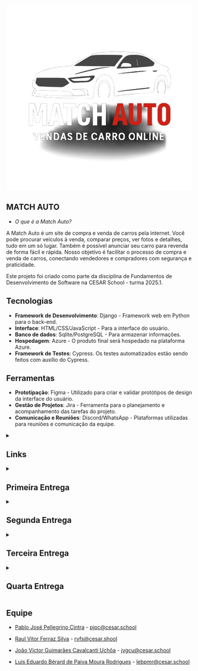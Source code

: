 <p align="center">
  <img src="media/cars/MatchAuto_Logo.png" alt="MatchAuto Logo">
</p>

## MATCH AUTO
- *O que é a Match Auto?*

A Match Auto é um site de compra e venda de carros pela internet. Você pode procurar veículos à venda, comparar preços, ver fotos e detalhes, tudo em um só lugar. Também é possível anunciar seu carro para revenda de forma fácil e rápida. Nosso objetivo é facilitar o processo de compra e venda de carros, conectando vendedores e compradores com segurança e praticidade.

Este projeto foi criado como parte da disciplina de Fundamentos de Desenvolvimento de Software na CESAR School - turma 2025.1.

## Tecnologias

- **Framework de Desenvolvimento**: Django - Framework web em Python para o back-end.
- **Interface**: HTML/CSS/JavaScript - Para a interface do usuário.
- **Banco de dados**: Sqlite/PostgreSQL - Para armazenar informações.
- **Hospedagem**: Azure - O produto final será hospedado na plataforma Azure.
- **Framework de Testes**: Cypress. Os testes automatizados estão sendo feitos com auxílio do Cypress.

## Ferramentas

- **Prototipação**: Figma - Utilizado para criar e validar protótipos de design da interface do usuário.
- **Gestão de Projetos**: Jira - Ferramenta para o planejamento e acompanhamento das tarefas do projeto.
- **Comunicação e Reuniões**: Discord/WhatsApp - Plataformas utilizadas para reuniões e comunicação da equipe.

<details>
<summary><h2>Links</h2></summary>

- [Jira](https://gymstatsfds.atlassian.net/jira/software/projects/MA/summary)

- [Figma](https://www.figma.com/design/Y6RKVYPMQy3K7fgCNdj4Ew/Match-Auto-3%C2%B0-entrega?node-id=0-1&p=f&t=NHlEV921Gt9oP75q-0)  

- [DOCS Historias](https://docs.google.com/document/d/1_1PDX6QptQCONxTx7huafMM-O5dQoRCzrxRWjcWn7Ic/edit?usp=sharing)

</details>

<details>
<summary><h2>Primeira Entrega</h2></summary>

 ![alt text](<media/entregas/Backlog 1.jpg>)

- [ScreenCast](https://www.youtube.com/watch?v=Ry6wK9M6WPc&feature=youtu.be)

- [DOCS Historias](https://docs.google.com/document/d/1_1PDX6QptQCONxTx7huafMM-O5dQoRCzrxRWjcWn7Ic/edit?usp=sharing)

- [Figma](https://www.figma.com/design/Y6RKVYPMQy3K7fgCNdj4Ew/Match-Auto-3%C2%B0-entrega?node-id=0-1&p=f&t=NHlEV921Gt9oP75q-0)

</details>

<details>
<summary><h2>Segunda Entrega</h2></summary>

- [Site](https://match1autos.azurewebsites.net/)

- [Screencast](https://www.youtube.com/watch?v=qDFVNQ_2Y34)

- [Jira](https://gymstatsfds.atlassian.net/jira/software/projects/MA/summary)

- *Sprint 1(Concluida):* 
![alt text](<media/entregas/Sprint 1.jpg>)
![alt text](<media/entregas/Quadro 1 concluido.jpg>)

- *Programação em Par:*
Nosso grupo passou por um momento complicado com a saída de alguns integrantes, e isso nos obrigou a começar tudo do zero. Com o tempo apertado, fizemos uma chamada para trabalhar juntos no código, pesquisamos bastante e fomos corrigindo os erros ao longo do processo. Na última reunião, nos encontramos presencialmente para ajustar os últimos detalhes, resolver os problemas que ainda tinham e conseguir fazer o deploy na Azure.

- *Bug tracker:*
![alt text](<media/entregas/Bug tracker.jpg>)

</details>

<details>
<summary><h2>Terceira Entrega</h2></summary>

![backlog2](<media/entregas/backlog 2 att.jpg>)
![quadro2](<media/entregas/Quadro 2 att.jpg>)
![bugTracker](<media/entregas/BugTracker2.jpg>)

- *Programação em Par (atualização-Entrega 3):*
Durante o desenvolvimento do nosso projeto, a equipe passou a utilizar com mais frequência a técnica de programação em par. Essa abordagem mostrou-se especialmente eficaz na resolução de problemas complexos e na promoção de uma troca constante de ideias entre os membros. No entanto, optamos por não adotar essa prática em todas as etapas do desenvolvimento, alternando-a com o trabalho individual de acordo com as necessidades e características específicas de cada tarefa.

- [ScreenCastFigma](https://youtu.be/-7wVhzJNRUg)

- [ScreenCastFuncionalidades](https://youtu.be/ASoTy6qVJyg)

- [ScreenCastCI/CD](https://youtu.be/7F8RONHp6VQ)

- [ScreenCastTesteAutomatizado](https://youtu.be/XqA0_-212Ao)

</details>

<details>
<summary><h2>Quarta Entrega</h2></summary>

![backlog3](media/entregas/backlog3.jpg)
![quadro3](media/entregas/quadro3.jpg)
![bugTracker3](media/entregas/Bugtracker%203%20att.jpg)

- *Programação em Par (atualização-Entrega 4):*
Com o avanço do projeto, a programação em par foi se tornando uma prática cada vez mais natural para nós, principalmente nos momentos em que surgiam dúvidas ou problemas mais difíceis. Nessas horas, trabalhar em dupla acelerava a busca por soluções e deixava o processo menos estressante. Ao mesmo tempo, aprendemos a equilibrar: quando a tarefa exigia mais concentração, cada um seguia sozinho.
Esse equilíbrio entre colaboração e autonomia fez diferença tanto na qualidade do código quanto no entrosamento do grupo. No final, sentimos que a programação em par não só ajudou a superar desafios técnicos, mas também fortaleceu a confiança entre os membros da equipe.

<p align="center">
  <a href="https://youtu.be/y9vwD9Z30DM" target="_blank">
    <img src="https://img.shields.io/badge/▶️%20Screencast%20CI/CD-blue?style=for-the-badge" alt="Screencast CI/CD">
  </a>
  <a href="" target="_blank">
    <img src="https://img.shields.io/badge/▶️%20Screencast%20Testes-green?style=for-the-badge" alt="Screencast Testes">
  </a>
  <a href="https://youtu.be/88nuYd10EAs" target="_blank">
    <img src="https://img.shields.io/badge/▶️%20Screencast%20Figma-orange?style=for-the-badge" alt="Screencast Figma">
  </a>
  <a href="https://youtu.be/XC_sxcnWlZk " target="_blank">
    <img src="https://img.shields.io/badge/▶️%20Screencast%20Azure-purple?style=for-the-badge" alt="Screencast Azure">
  </a>
</p>

</details>

## Equipe

- [Pablo José Pellegrino Cintra](https://github.com/PabloJPCintra) - pjpc@cesar.school

- [Raul Vitor Ferraz Silva](https://github.com/raulferraz85) - rvfs@cesar.shool

- [João Victor Guimarães Cavalcanti Uchôa](https://github.com/joaovictorgcu) - jvgcu@cesar.school

- [Luís Eduardo Bérard de Paiva Moura Rodrigues](https://github.com/luisedu975) - lebpmr@cesar.school
